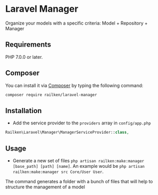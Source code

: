 # Laravel Manager

Organize your models with a specific criteria: Model + Repository + Manager

## Requirements

PHP 7.0.0 or later.

## Composer

You can install it via [Composer](https://getcomposer.org/) by typing the following command:

```bash
composer require railken/laravel-manager
```

## Installation
- Add the service provider to the `providers` array in `config/app.php`

```php
Railken\Laravel\Manager\ManagerServiceProvider::class,
```

## Usage

- Generate a new set of files `php artisan railken:make:manager [base_path] [path] [name]`. An example would be `php artisan railken:make:manager src Core/User User`. 

The command generates a folder with a bunch of files that will help to structure the management of a model
